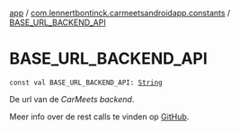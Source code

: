 [app](../index.md) / [com.lennertbontinck.carmeetsandroidapp.constants](index.md) / [BASE_URL_BACKEND_API](./-b-a-s-e_-u-r-l_-b-a-c-k-e-n-d_-a-p-i.md)

# BASE_URL_BACKEND_API

`const val BASE_URL_BACKEND_API: `[`String`](https://kotlinlang.org/api/latest/jvm/stdlib/kotlin/-string/index.html)

De url van de *CarMeets backend*.

Meer info over de rest calls te vinden op [GitHub](https://github.com/HoGentTIN/native-apps-1-android-creative-app-pikawika).

